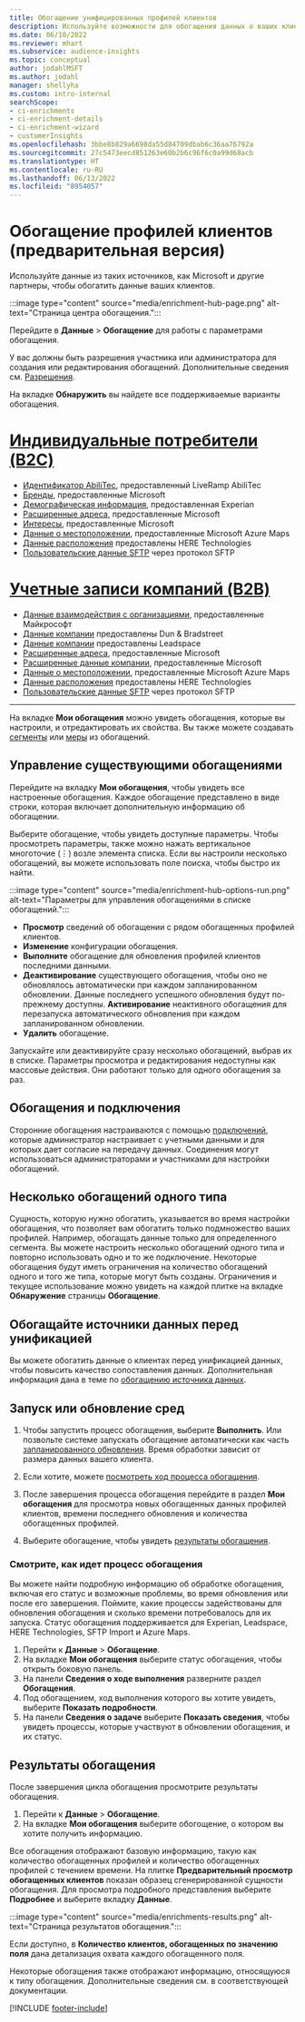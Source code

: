 ```yaml
---
title: Обогащение унифицированных профилей клиентов
description: Используйте возможности для обогащения данных о ваших клиентах.
ms.date: 06/10/2022
ms.reviewer: mhart
ms.subservice: audience-insights
ms.topic: conceptual
author: jodahlMSFT
ms.author: jodahl
manager: shellyha
ms.custom: intro-internal
searchScope:
- ci-enrichments
- ci-enrichment-details
- ci-enrichment-wizard
- customerInsights
ms.openlocfilehash: 3bbe8b829a6698da55d84709dbab6c36aa76792a
ms.sourcegitcommit: 27c5473eecd851263e60b2b6c96f6c0a99d68acb
ms.translationtype: HT
ms.contentlocale: ru-RU
ms.lasthandoff: 06/13/2022
ms.locfileid: "8954057"
---
```

# <a name="enrichment-for-customer-profiles-preview"></a>Обогащение профилей клиентов (предварительная версия)

Используйте данные из таких источников, как Microsoft и другие партнеры, чтобы обогатить данные ваших клиентов.

:::image type="content" source="media/enrichment-hub-page.png" alt-text="Страница центра обогащения.":::

Перейдите в **Данные** > **Обогащение** для работы с параметрами обогащения.  

У вас должны быть разрешения участника или администратора для создания или редактирования обогащений. Дополнительные сведения см. [Разрешения](permissions.md).

На вкладке **Обнаружить** вы найдете все поддерживаемые варианты обогащения.

# <a name="individual-consumers-b-to-c"></a>[Индивидуальные потребители (B2C)](#tab/b2c)

- [Идентификатор AbiliTec](enrichment-liveramp.md), предоставленный LiveRamp AbiliTec
- [Бренды](enrichment-microsoft.md), предоставленные Microsoft
- [Демографическая информация](enrichment-experian.md), предоставленная Experian
- [Расширенные адреса](enrichment-enhanced-addresses.md), предоставленные Microsoft
- [Интересы](enrichment-microsoft.md), предоставленные Microsoft
- [Данные о местоположении](enrichment-azure-maps.md), предоставленные Microsoft Azure Maps
- [Данные расположения](enrichment-here.md) предоставлены HERE Technologies
- [Пользовательские данные SFTP](enrichment-SFTP-custom-import.md) через протокол SFTP

# <a name="business-accounts-b-to-b"></a>[Учетные записи компаний (B2B)](#tab/b2b)

- [Данные взаимодействия с организациями](enrichment-office.md), предоставленные Майкрософт
- [Данные компании](enrichment-dnb.md) предоставлены Dun & Bradstreet
- [Данные компании](enrichment-leadspace.md) предоставлены Leadspace
- [Расширенные адреса](enrichment-enhanced-addresses.md), предоставленные Microsoft
- [Расширенные данные компании](enrichment-enhanced-company-data.md), предоставленные Microsoft
- [Данные о местоположении](enrichment-azure-maps.md), предоставленные Microsoft Azure Maps
- [Данные расположения](enrichment-here.md) предоставлены HERE Technologies
- [Пользовательские данные SFTP](enrichment-SFTP-custom-import.md) через протокол SFTP

---

На вкладке **Мои обогащения** можно увидеть обогащения, которые вы настроили, и отредактировать их свойства. Вы также можете создавать [сегменты](segments.md) или [меры](measures.md) из обогащений.

## <a name="manage-existing-enrichments"></a>Управление существующими обогащениями

Перейдите на вкладку **Мои обогащения**, чтобы увидеть все настроенные обогащения. Каждое обогащение представлено в виде строки, которая включает дополнительную информацию об обогащении.

Выберите обогащение, чтобы увидеть доступные параметры. Чтобы просмотреть параметры, также можно нажать вертикальное многоточие (&vellip;) возле элемента списка. Если вы настроили несколько обогащений, вы можете использовать поле поиска, чтобы быстро их найти.

:::image type="content" source="media/enrichment-hub-options-run.png" alt-text="Параметры для управления обогащениями в списке обогащений.":::

- **Просмотр** сведений об обогащении с рядом обогащенных профилей клиентов.
- **Изменение** конфигурации обогащения.
- **Выполните** обогащение для обновления профилей клиентов последними данными.
- **Деактивирование** существующего обогащения, чтобы оно не обновлялось автоматически при каждом запланированном обновлении. Данные последнего успешного обновления будут по-прежнему доступны. **Активирование** неактивного обогащения для перезапуска автоматического обновления при каждом запланированном обновлении.
- **Удалить** обогащение.

Запускайте или деактивируйте сразу несколько обогащений, выбрав их в списке. Параметры просмотра и редактирования недоступны как массовые действия. Они работают только для одного обогащения за раз.

## <a name="enrichments-and-connections"></a>Обогащения и подключения

Сторонние обогащения настраиваются с помощью [подключений](connections.md), которые администратор настраивает с учетными данными и для которых дает согласие на передачу данных. Соединения могут использоваться администраторами и участниками для настройки обогащений.  

## <a name="multiple-enrichments-of-the-same-type"></a>Несколько обогащений одного типа

Сущность, которую нужно обогатить, указывается во время настройки обогащения, что позволяет вам обогатить только подмножество ваших профилей. Например, обогащать данные только для определенного сегмента. Вы можете настроить несколько обогащений одного типа и повторно использовать одно и то же подключение. Некоторые обогащения будут иметь ограничения на количество обогащений одного и того же типа, которые могут быть созданы. Ограничения и текущее использование можно увидеть на каждой плитке на вкладке **Обнаружение** страницы **Обогащение**.

## <a name="enrich-data-sources-before-unification"></a>Обогащайте источники данных перед унификацией

Вы можете обогатить данные о клиентах перед унификацией данных, чтобы повысить качество сопоставления данных. Дополнительная информация дана в теме по [обогащению источника данных](data-sources-enrichment.md).

## <a name="run-or-refresh-enrichments"></a>Запуск или обновление сред

1. Чтобы запустить процесс обогащения, выберите **Выполнить**. Или позвольте системе запускать обогащение автоматически как часть [запланированного обновления](system.md#schedule-tab). Время обработки зависит от размера данных вашего клиента.

1. Если хотите, можете [посмотреть ход процесса обогащения](#see-the-progress-of-the-enrichment-process).

1. После завершения процесса обогащения перейдите в раздел **Мои обогащения** для просмотра новых обогащенных данных профилей клиентов, времени последнего обновления и количества обогащенных профилей.

1. Выберите обогащение, чтобы увидеть [результаты обогащения](#enrichment-results).

### <a name="see-the-progress-of-the-enrichment-process"></a>Смотрите, как идет процесс обогащения

Вы можете найти подробную информацию об обработке обогащения, включая его статус и возможные проблемы, во время обновления или после его завершения. Поймите, какие процессы задействованы для обновления обогащения и сколько времени потребовалось для их запуска. Статус обогащения поддерживается для Experian, Leadspace, HERE Technologies, SFTP Import и Azure Maps.

1. Перейти к **Данные** > **Обогащение**.
1. На вкладке **Мои обогащения** выберите статус обогащения, чтобы открыть боковую панель.
1. На панели **Сведения о ходе выполнения** разверните раздел **Обогащения**.
1. Под обогащением, ход выполнения которого вы хотите увидеть, выберите **Показать подробности**.
1. На панели **Сведения о задаче** выберите **Показать сведения**, чтобы увидеть процессы, которые участвуют в обновлении обогащения, и их статус.

## <a name="enrichment-results"></a>Результаты обогащения

После завершения цикла обогащения просмотрите результаты обогащения.

1. Перейти к **Данные** > **Обогащение**.
1. На вкладке **Мои обогащения** выберите обогощение, о котором вы хотите получить информацию.

Все обогащения отображают базовую информацию, такую как количество обогащенных профилей и количество обогащенных профилей с течением времени. На плитке **Предварительный просмотр обогащенных клиентов** показан образец сгенерированной сущности обогащения. Для просмотра подробного представления выберите **Подробнее** и выберите вкладку **Данные**.

:::image type="content" source="media/enrichments-results.png" alt-text="Страница результатов обогащения.":::

Если доступно, в **Количество клиентов, обогащенных по значению поля** дана детализация охвата каждого обогащенного поля.

Некоторые обогащения также отображают информацию, относящуюся к типу обогащения. Дополнительные сведения см. в соответствующей документации.

[!INCLUDE [footer-include](includes/footer-banner.md)]
